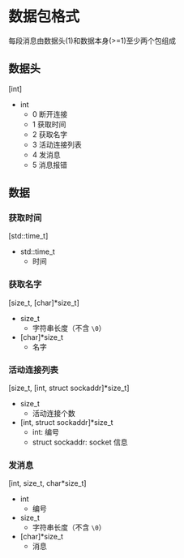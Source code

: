 # 数据包格式

每段消息由数据头(1)和数据本身(>=1)至少两个包组成

## 数据头

[int]

* int
  * 0 断开连接
  * 1 获取时间
  * 2 获取名字
  * 3 活动连接列表
  * 4 发消息
  * 5 消息报错

## 数据

### 获取时间

[std::time_t]

* std::time_t
  * 时间

### 获取名字

[size_t, [char]*size_t]

* size_t
  * 字符串长度（不含 `\0`）
* [char]*size_t
  * 名字

### 活动连接列表

[size_t, [int, struct sockaddr]*size_t]

* size_t
  * 活动连接个数
* [int, struct sockaddr]*size_t
  * int: 编号
  * struct sockaddr: socket 信息

### 发消息

[int, size_t, char*size_t]

* int
  * 编号
* size_t
  * 字符串长度（不含 `\0`）
* [char]*size_t
  * 消息

